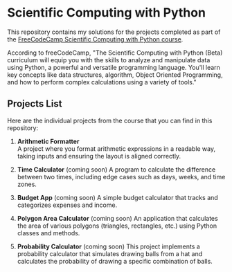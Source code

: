 # Scientific Computing with Python

This repository contains my solutions for the projects completed as part of the [FreeCodeCamp Scientific Computing with Python course](https://www.freecodecamp.org/learn/scientific-computing-with-python/). 

According to freeCodeCamp, "The Scientific Computing with Python (Beta) curriculum will equip you with the skills to analyze and manipulate data using Python, a powerful and versatile programming language. You'll learn key concepts like data structures, algorithm, Object Oriented Programming, and how to perform complex calculations using a variety of tools."

## Projects List

Here are the individual projects from the course that you can find in this repository:

1. **Arithmetic Formatter**  
   A project where you format arithmetic expressions in a readable way, taking inputs and ensuring the layout is aligned correctly.

2. **Time Calculator** (coming soon) 
   A program to calculate the difference between two times, including edge cases such as days, weeks, and time zones.

3. **Budget App** (coming soon)
   A simple budget calculator that tracks and categorizes expenses and income.

4. **Polygon Area Calculator** (coming soon) 
   An application that calculates the area of various polygons (triangles, rectangles, etc.) using Python classes and methods.

5. **Probability Calculator** (coming soon) 
  This project implements a probability calculator that simulates drawing balls from a hat and calculates the probability of drawing a specific combination of balls. 
